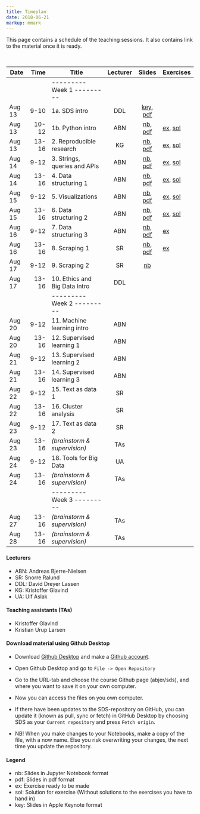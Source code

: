 ```yaml
---
title: Timeplan
date: 2018-06-21
markup: mmark
---
```


This page contains a schedule of the teaching sessions. It also contains link to the material once it is ready.

<br />

Date  | Time  | Title | Lecturer | Slides |  Exercises
------|------:|-------|:--------:|:------:|------
      |       | ---------   Week 1  --------- | | |
Aug 13|  9-10 | 1a. SDS intro  | DDL | [key](https://github.com/abjer/sds/blob/master/material/session_1/lecture_1a.key), [pdf](https://github.com/abjer/sds/blob/master/material/session_1/lecture_1a.pdf) |
Aug 13| 10-12 | 1b. Python intro  | ABN | [nb](https://github.com/abjer/sds/blob/master/material/session_1/lecture_1b.ipynb), [pdf](https://github.com/abjer/sds/blob/master/material/session_1/lecture_1b.pdf)|[ex](https://github.com/abjer/sds/blob/master/material/session_1/exercise_1.ipynb), [sol](https://github.com/abjer/sds/blob/master/material/session_1/exercise_1_sol.ipynb)
Aug 13| 13-16 | 2. Reproducible research | KG | [nb](https://github.com/abjer/sds/blob/master/material/session_2/lecture_2.ipynb), [pdf](https://github.com/abjer/sds/blob/master/material/session_2/lecture_2.pdf)|[ex](https://github.com/abjer/sds/blob/master/material/session_2/exercise_2.ipynb), [sol](https://github.com/abjer/sds/blob/master/material/session_2/exercise_2_sol.ipynb)
Aug 14|  9-12 | 3. Strings, queries and APIs | ABN| [nb](https://github.com/abjer/sds/blob/master/material/session_3/lecture_3.ipynb), [pdf](https://github.com/abjer/sds/blob/master/material/session_3/lecture_3.pdf)|[ex](https://github.com/abjer/sds/blob/master/material/session_3/exercise_3.ipynb), [sol](https://github.com/abjer/sds/blob/master/material/session_3/exercise_3_sol.ipynb)
Aug 14| 13-16 | 4. Data structuring 1 | ABN | [nb](https://github.com/abjer/sds/blob/master/material/session_4/lecture_4.ipynb), [pdf](https://github.com/abjer/sds/blob/master/material/session_4/lecture_4.pdf)|[ex](https://github.com/abjer/sds/blob/master/material/session_4/exercise_4.ipynb), [sol](https://github.com/abjer/sds/blob/master/material/session_4/exercise_4_sol.ipynb)
Aug 15|  9-12 | 5. Visualizations | ABN | [nb](https://github.com/abjer/sds/blob/master/material/session_5/lecture_5.ipynb), [pdf](https://github.com/abjer/sds/blob/master/material/session_5/lecture_5.pdf) | [ex](https://github.com/abjer/sds/blob/master/material/session_5/exercise_5.ipynb), [sol](https://github.com/abjer/sds/blob/master/material/session_5/exercise_5_sol.ipynb)
Aug 15| 13-16 | 6. Data structuring 2 | ABN |[nb](https://github.com/abjer/sds/blob/master/material/session_6/lecture_6.ipynb), [pdf](https://github.com/abjer/sds/blob/master/material/session_6/lecture_6.pdf) | [ex](https://github.com/abjer/sds/blob/master/material/session_6/exercise_6.ipynb), [sol](https://github.com/abjer/sds/blob/master/material/session_6/exercise_6_sol.ipynb)
Aug 16|  9-12 | 7. Data structuring 3 | ABN|[nb](https://github.com/abjer/sds/blob/master/material/session_7/lecture_7.ipynb), [pdf](https://github.com/abjer/sds/blob/master/material/session_7/lecture_7.pdf) | [ex](https://github.com/abjer/sds/blob/master/material/session_7/exercise_7.ipynb)
Aug 16| 13-16 | 8. Scraping 1 | SR |[nb](https://github.com/abjer/sds/blob/master/material/session_8/lecture_8.ipynb), [pdf](https://github.com/abjer/sds/blob/master/material/session_8/lecture_8.pdf) | [ex](https://github.com/abjer/sds/blob/master/material/session_8/exercise_8.ipynb)
Aug 17|  9-12 | 9. Scraping 2 | SR |[nb](https://github.com/abjer/sds/blob/master/material/session_9/lecture_9.ipynb)| 
Aug 17| 13-16 | 10. Ethics and Big Data Intro | DDL | |
      |       | ---------   Week 2  --------- | | |
Aug 20|  9-12 | 11. Machine learning intro | ABN |  |
Aug 20| 13-16 | 12. Supervised learning 1 | ABN | |
Aug 21|  9-12 | 13. Supervised learning 2 | ABN | |
Aug 21| 13-16 | 14. Supervised learning 3 | ABN | |
Aug 22|  9-12 | 15. Text as data 1 | SR | |
Aug 22| 13-16 | 16. Cluster analysis | SR | |
Aug 23|  9-12 | 17. Text as data 2 | SR | |
Aug 23| 13-16 |  *(brainstorm & supervision)* | TAs | |
Aug 24|  9-12 | 18. Tools for Big Data | UA | |
Aug 24| 13-16 |  *(brainstorm & supervision)* | TAs | |
      |       | ---------   Week 3  --------- | | |
Aug 27| 13-16 |  *(brainstorm & supervision)* | TAs | |
Aug 28| 13-16 |  *(brainstorm & supervision)* | TAs | |   

#### Lecturers
- ABN: Andreas Bjerre-Nielsen
- SR: Snorre Ralund
- DDL: David Dreyer Lassen
- KG: Kristoffer Glavind
- UA: Ulf Aslak

#### Teaching assistants (TAs)
- Kristoffer Glavind
- Kristian Urup Larsen

#### Download material using Github Desktop
- Download [Github Desktop](https://desktop.github.com/) and make a [Github account](https://github.com/).

- Open Github Desktop and go to `File -> Open Repository`

- Go to the URL-tab and choose the course Github page (abjer/sds), and where you want to save it on your own computer.

- Now you can access the files on you own computer.

- If there have been updates to the SDS-repository on GitHub, you can update it (known as pull, sync or fetch) in GitHub Desktop by choosing SDS as your `Current repository` and press `Fetch origin`.

- NB! When you make changes to your Notebooks, make a copy of the file, with a now name. Else you risk overwriting your changes, the next time you update the repository.

#### Legend
- nb: Slides in Jupyter Notebook format
- pdf: Slides in pdf format
- ex: Exercise ready to be made
- sol: Solution for exercise (Without solutions to the exercises you have to hand in)
- key: Slides in Apple Keynote format
